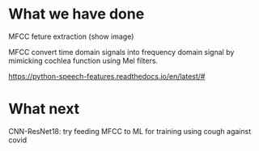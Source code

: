 # What we have done
MFCC feture extraction
(show image)

MFCC convert time domain signals into frequency domain signal by mimicking cochlea function using Mel filters.

https://python-speech-features.readthedocs.io/en/latest/#


# What next
CNN-ResNet18: try feeding MFCC to ML for training 
using cough against covid
